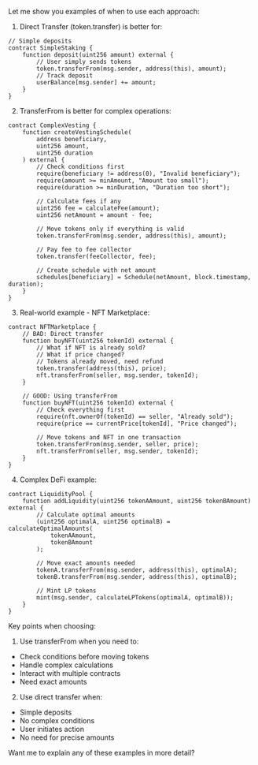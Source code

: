 Let me show you examples of when to use each approach:

1. Direct Transfer (token.transfer) is better for:

```solidity
// Simple deposits
contract SimpleStaking {
    function deposit(uint256 amount) external {
        // User simply sends tokens
        token.transferFrom(msg.sender, address(this), amount);
        // Track deposit
        userBalance[msg.sender] += amount;
    }
}
```

2. TransferFrom is better for complex operations:

```solidity
contract ComplexVesting {
    function createVestingSchedule(
        address beneficiary,
        uint256 amount,
        uint256 duration
    ) external {
        // Check conditions first
        require(beneficiary != address(0), "Invalid beneficiary");
        require(amount >= minAmount, "Amount too small");
        require(duration >= minDuration, "Duration too short");
        
        // Calculate fees if any
        uint256 fee = calculateFee(amount);
        uint256 netAmount = amount - fee;
        
        // Move tokens only if everything is valid
        token.transferFrom(msg.sender, address(this), amount);
        
        // Pay fee to fee collector
        token.transfer(feeCollector, fee);
        
        // Create schedule with net amount
        schedules[beneficiary] = Schedule(netAmount, block.timestamp, duration);
    }
}
```

3. Real-world example - NFT Marketplace:

```solidity
contract NFTMarketplace {
    // BAD: Direct transfer
    function buyNFT(uint256 tokenId) external {
        // What if NFT is already sold?
        // What if price changed?
        // Tokens already moved, need refund
        token.transfer(address(this), price);
        nft.transferFrom(seller, msg.sender, tokenId);
    }

    // GOOD: Using transferFrom
    function buyNFT(uint256 tokenId) external {
        // Check everything first
        require(nft.ownerOf(tokenId) == seller, "Already sold");
        require(price == currentPrice[tokenId], "Price changed");
        
        // Move tokens and NFT in one transaction
        token.transferFrom(msg.sender, seller, price);
        nft.transferFrom(seller, msg.sender, tokenId);
    }
}
```

4. Complex DeFi example:

```solidity
contract LiquidityPool {
    function addLiquidity(uint256 tokenAAmount, uint256 tokenBAmount) external {
        // Calculate optimal amounts
        (uint256 optimalA, uint256 optimalB) = calculateOptimalAmounts(
            tokenAAmount, 
            tokenBAmount
        );
        
        // Move exact amounts needed
        tokenA.transferFrom(msg.sender, address(this), optimalA);
        tokenB.transferFrom(msg.sender, address(this), optimalB);
        
        // Mint LP tokens
        mint(msg.sender, calculateLPTokens(optimalA, optimalB));
    }
}
```

Key points when choosing:

1. Use transferFrom when you need to:

- Check conditions before moving tokens
- Handle complex calculations
- Interact with multiple contracts
- Need exact amounts

2. Use direct transfer when:

- Simple deposits
- No complex conditions
- User initiates action
- No need for precise amounts

Want me to explain any of these examples in more detail?
